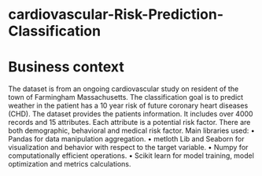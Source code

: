 # cardiovascular-Risk-Prediction-Classification #

# Business context
The dataset is from an ongoing cardiovascular study on resident of the town of Farmingham Massachusetts. The classification goal is to predict weather in the patient has a 10 year risk of future coronary heart diseases (CHD). The dataset provides the patients information. It includes over 4000 records and 15 attributes. Each attribute is a potential risk factor. There are both demographic, behavioral and medical risk factor. 
Main libraries used:
• Pandas for data manipulation aggregation.
• metloth Lib and Seaborn for visualization and behavior with respect to the target variable.
• Numpy for computationally efficient operations.
• Scikit learn for model training, model optimization and metrics calculations.
